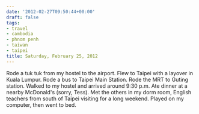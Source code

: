 ```yaml
---
date: '2012-02-27T09:50:44+00:00'
draft: false
tags:
- travel
- cambodia
- phnom penh
- taiwan
- taipei
title: Saturday, February 25, 2012
---
```


Rode a tuk tuk from my hostel to the airport. Flew to Taipei with a layover in Kuala Lumpur. Rode a bus to Taipei Main Station. Rode the MRT to Guting station. Walked to my hostel and arrived around 9:30 p.m. Ate dinner at a nearby McDonald's (sorry, Tess). Met the others in my dorm room, English teachers from south of Taipei visiting for a long weekend. Played on my computer, then went to bed.
